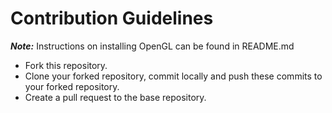 # Contribution Guidelines
***Note:*** Instructions on installing OpenGL can be found in README.md
* Fork this repository.
* Clone your forked repository, commit locally and push these commits to your forked repository.
* Create a pull request to the base repository.
